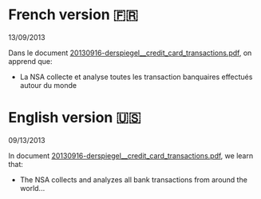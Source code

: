 # French version 🇫🇷

13/09/2013

Dans le document [20130916-derspiegel__credit_card_transactions.pdf](https://git.chevro.fr/Eban/snowden-archive-mirror/src/master/documents/2013/20130916-derspiegel__credit_card_transactions.pdf), on apprend que:

- La NSA collecte et analyse toutes les transaction banquaires effectués autour du monde

# English version 🇺🇸

09/13/2013

In document [20130916-derspiegel__credit_card_transactions.pdf](https://git.chevro.fr/Eban/snowden-archive-mirror/src/master/documents/2013/20130916-derspiegel__credit_card_transactions.pdf), we learn that:

- The NSA collects and analyzes all bank transactions from around the world...
